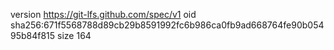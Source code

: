 version https://git-lfs.github.com/spec/v1
oid sha256:671f5568788d89cb29b8591992fc6b986ca0fb9ad668764fe90b05495b84f815
size 164
